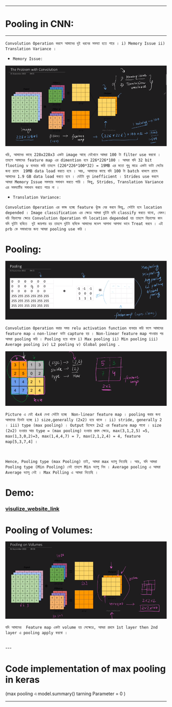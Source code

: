 
---

# Pooling in CNN:

---

`Convolution Operation করলে আমাদের দুই ধরনের সমস্যা হতে পারে । i) Memory Issue ii) Translation Variance । `

- `Memory Issue: `

![Alt text](image-255.png)

`ধরি, আমাদের কাছে 228x228x3 একটা image আছে যেইখানে আমরা 100 টা filter use করবো । তাহলে আমাদের feature map এর dimention হবে 226*226*100 । আমরা যদি 32 bit flooting v ব্যবহার করি তাহলে (226*226*100*32) = 19MB এর মতো শুধু মাত্রে একটা ডাটা সেটের জন্য র‍্যামে  19MB data load করতে হবে । আর, আমাদের কাছে যদি 100 টা batch থাকলে র‍্যামে আমাদের 1.9 GB data load করতে হবে । যেইটা খুব inefficient । Strides use করলে আমরা Memory Issue সমস্যার সমাধান করতে পারি । কিন্তু, Strides, Translation Variance এর সমস্যাটির সমাধান করতে পারে না ।  `

- `Translation Variance: `

` Convolution Operation এর কাজ হচ্ছে feature খুঁজে বের করবে কিন্তু, সেইটা হবে location depended । Image classification এর ক্ষেত্রে আমরা দুইটা ছবি classify করতে যাবো, যেমন: ধরি বিড়ালের ক্ষেত্রে Convolution Operation যদি location depended হয় তাহলে বিড়ালের কান যদি দুইটা ছবিতে  দুই জায়গায় হয় তাহলে দুইটা ছবিকে আমাদের মডেল আলাদা আলাদা ভাবে Treat করবে । এই prb কে সমাধানের জন্য আমরা pooling use করি ।   `


# Pooling:

![Alt text](image-256.png)


`Convolution Operation করার সময় relu activation function ব্যবহার করি ফলে আমাদের feature map এ non-liner ডাটা capture হয় । Non-linear feature map পাওয়ার পর আমরা pooling করি । Pooling হয়ে থাকে i) Max pooling ii) Min pooling iii) Average pooling iv) L2 pooling v) Global pooling .  `

![Alt text](image-257.png)

`Picture এ যেই 4x4 দেখা সেইটা হচ্ছে  Non-linear feature map । pooling করার জন্য আমাদের তিনটা হচ্ছে i) size,generally (2x2) হয়ে থাকে । ii) stride, generally 2 । iii) type (max pooling) । Output হিসেবে 2x2 এর feature map পাবো । size (2x2) হওয়ার আর type = (max pooling) হওয়ার প্রথম ক্ষেত্রে, max(3,1,2,5) =5, max(1,3,0,2)=3, max(1,4,4,7) = 7, max(2,1,2,4) = 4, feature map[5,3,7,4] । `

<br>

`Hence, Pooling type (max Pooling) তাই, আমরা max ভ্যালু নিতেছি । আর, যদি আমরা Pooling type (Min Pooling) নেই তাহলে Min ভ্যালু নিব । Average pooling এ আমরা Average ভ্যালু নেই । Max Polling এ আমরা নিতেছি ।  `


# Demo:

### [visulize_website_link](https://deeplizard.com/resource/pavq7noze2)


# Pooling of Volumes:

![Alt text](image-263.png)

` যদি আমাদের  Feature map একটা volume হয় সেক্ষেত্রে, আমরা প্রথমে 1st layer then 2nd layer এ pooling apply করবো ।  `

<br>
---

# Code implementation of max pooling in keras

(max pooling এ model.summary() tarning Parameter = 0 )

---
<br>




